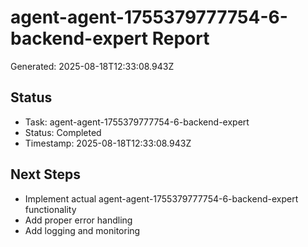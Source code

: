 # agent-agent-1755379777754-6-backend-expert Report

Generated: 2025-08-18T12:33:08.943Z

## Status
- Task: agent-agent-1755379777754-6-backend-expert
- Status: Completed
- Timestamp: 2025-08-18T12:33:08.943Z

## Next Steps
- Implement actual agent-agent-1755379777754-6-backend-expert functionality
- Add proper error handling
- Add logging and monitoring
